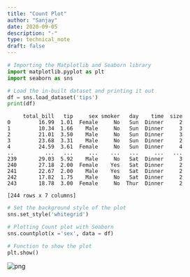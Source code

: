 ```yaml
---
title: "Count Plot"
author: "Sanjay"
date: 2020-09-05
description: "-"
type: technical_note
draft: false
---
```


```python
# Importing the Matplotlib and Seaborn library
import matplotlib.pyplot as plt 
import seaborn as sns 
```


```python
# Load the in-built dataset and printing it out
df = sns.load_dataset('tips') 
print(df)
```

         total_bill   tip     sex smoker   day    time  size
    0         16.99  1.01  Female     No   Sun  Dinner     2
    1         10.34  1.66    Male     No   Sun  Dinner     3
    2         21.01  3.50    Male     No   Sun  Dinner     3
    3         23.68  3.31    Male     No   Sun  Dinner     2
    4         24.59  3.61  Female     No   Sun  Dinner     4
    ..          ...   ...     ...    ...   ...     ...   ...
    239       29.03  5.92    Male     No   Sat  Dinner     3
    240       27.18  2.00  Female    Yes   Sat  Dinner     2
    241       22.67  2.00    Male    Yes   Sat  Dinner     2
    242       17.82  1.75    Male     No   Sat  Dinner     2
    243       18.78  3.00  Female     No  Thur  Dinner     2
    
    [244 rows x 7 columns]



```python
# Set the background style of the plot 
sns.set_style('whitegrid') 
```


```python
# Plotting Count plot with Seaborn 
sns.countplot(x ='sex', data = df) 

# Function to show the plot 
plt.show() 
```


![png](Count-Plot_4_0.png)

